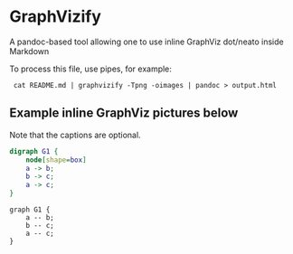 GraphVizify
===========

A pandoc-based tool allowing one to use inline GraphViz dot/neato inside Markdown

To process this file, use pipes, for example:

     cat README.md | graphvizify -Tpng -oimages | pandoc > output.html

## Example inline GraphViz pictures below

Note that the captions are optional.

~~~ {.dot caption="a directed graph"}
digraph G1 {
    node[shape=box]
    a -> b;
    b -> c;
    a -> c;
}
~~~

~~~ {.neato caption="a simple graph"}
graph G1 {
    a -- b;
    b -- c;
    a -- c;
}
~~~

